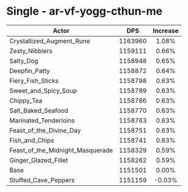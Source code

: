 # Single - ar-vf-yogg-cthun-me
| Actor | DPS | Increase |
|---|:---:|:---:|
|Crystallized_Augment_Rune|1163960|1.08%|
|Zesty_Nibblers|1159111|0.66%|
|Salty_Dog|1158948|0.65%|
|Deepfin_Patty|1158872|0.64%|
|Fiery_Fish_Sticks|1158798|0.63%|
|Sweet_and_Spicy_Soup|1158789|0.63%|
|Chippy_Tea|1158786|0.63%|
|Salt_Baked_Seafood|1158770|0.63%|
|Marinated_Tenderloins|1158763|0.63%|
|Feast_of_the_Divine_Day|1158751|0.63%|
|Fish_and_Chips|1158741|0.63%|
|Feast_of_the_Midnight_Masquerade|1158329|0.59%|
|Ginger_Glazed_Fillet|1158262|0.59%|
|Base|1151501|0.00%|
|Stuffed_Cave_Peppers|1151159|-0.03%|
